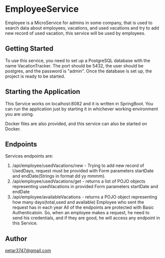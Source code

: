 # EmployeeService
Employee is a MicroService for admins in some company, that is used to search data about employees, vacations, and used vacations and try to add new record of used vacation, this service will be used by employees.

## Getting Started
To use this service, you need to set up a PostgreSQL database with the name VacationTracker. The port should be 5432, the user should be postgres, and the password is "admin". Once the database is set up, the project is ready to be started.

## Starting the Application
This Service works on localhost:8082 and it is written in SpringBoot. You can run the application just by starting it in whichever working environment you are using.

Docker files are also provided, and this service can also be started on Docker.

## Endpoints
Services endpoints are:

1. /api/employee/usedVacations/new - Trying to add new record of UsedDays, request must be provided with Form parameters startDate and endDate(Strings in format dd yy mmmm).
2. /api/employee/usedVacations/get - returns a list of POJO objects representing usedVacations in provided Form parameters startDate and endDate
3. /api/employee/availableVacations - returns a POJO object representing how many days(total,used and available) Employee who sent the request has in each year
   All of the endpoints are protected with Basic Authenticatoin. So, when an employee makes a request, he need to send his credentials, and if they are good, he will access any endpoint in this Service.
## Author
petar3747@gmail.com